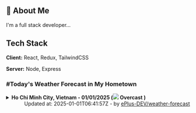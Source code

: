 ## 🚀 About Me
I'm a full stack developer...


## Tech Stack

**Client:** React, Redux, TailwindCSS

**Server:** Node, Express

### #Today's Weather Forecast in My Hometown



<details>
    <summary><b>Ho Chi Minh City, Vietnam - 01/01/2025 (<img src="https://cdn.weatherapi.com/weather/64x64/day/122.png" /> Overcast )</b>
    </summary>

    
<table>
    <tr>
        <th>Hour</th>
        <td>00:00</td><td>01:00</td><td>02:00</td><td>03:00</td><td>04:00</td><td>05:00</td><td>06:00</td><td>07:00</td><td>08:00</td><td>09:00</td><td>10:00</td><td>11:00</td><td>12:00</td><td>13:00</td><td>14:00</td><td>15:00</td><td>16:00</td><td>17:00</td><td>18:00</td><td>19:00</td><td>20:00</td><td>21:00</td><td>22:00</td><td>23:00</td>
    </tr>
    <tr>
        <th>Weather</th>
        <td><img src="https://cdn.weatherapi.com/weather/64x64/night/116.png"></img></td><td><img src="https://cdn.weatherapi.com/weather/64x64/night/116.png"></img></td><td><img src="https://cdn.weatherapi.com/weather/64x64/night/116.png"></img></td><td><img src="https://cdn.weatherapi.com/weather/64x64/night/119.png"></img></td><td><img src="https://cdn.weatherapi.com/weather/64x64/night/122.png"></img></td><td><img src="https://cdn.weatherapi.com/weather/64x64/night/122.png"></img></td><td><img src="https://cdn.weatherapi.com/weather/64x64/night/122.png"></img></td><td><img src="https://cdn.weatherapi.com/weather/64x64/day/122.png"></img></td><td><img src="https://cdn.weatherapi.com/weather/64x64/day/116.png"></img></td><td><img src="https://cdn.weatherapi.com/weather/64x64/day/116.png"></img></td><td><img src="https://cdn.weatherapi.com/weather/64x64/day/116.png"></img></td><td><img src="https://cdn.weatherapi.com/weather/64x64/day/176.png"></img></td><td><img src="https://cdn.weatherapi.com/weather/64x64/day/176.png"></img></td><td><img src="https://cdn.weatherapi.com/weather/64x64/day/113.png"></img></td><td><img src="https://cdn.weatherapi.com/weather/64x64/day/119.png"></img></td><td><img src="https://cdn.weatherapi.com/weather/64x64/day/119.png"></img></td><td><img src="https://cdn.weatherapi.com/weather/64x64/day/122.png"></img></td><td><img src="https://cdn.weatherapi.com/weather/64x64/day/176.png"></img></td><td><img src="https://cdn.weatherapi.com/weather/64x64/night/116.png"></img></td><td><img src="https://cdn.weatherapi.com/weather/64x64/night/116.png"></img></td><td><img src="https://cdn.weatherapi.com/weather/64x64/night/116.png"></img></td><td><img src="https://cdn.weatherapi.com/weather/64x64/night/116.png"></img></td><td><img src="https://cdn.weatherapi.com/weather/64x64/night/116.png"></img></td><td><img src="https://cdn.weatherapi.com/weather/64x64/night/116.png"></img></td>
    </tr>
    <tr>
        <th>Condition</th>
        <td width="200px">Partly Cloudy </td><td width="200px">Partly Cloudy </td><td width="200px">Partly Cloudy </td><td width="200px">Cloudy </td><td width="200px">Overcast </td><td width="200px">Overcast </td><td width="200px">Overcast </td><td width="200px">Overcast </td><td width="200px">Partly Cloudy </td><td width="200px">Partly Cloudy </td><td width="200px">Partly Cloudy </td><td width="200px">Patchy rain nearby</td><td width="200px">Patchy rain nearby</td><td width="200px">Sunny</td><td width="200px">Cloudy </td><td width="200px">Cloudy </td><td width="200px">Overcast </td><td width="200px">Patchy rain nearby</td><td width="200px">Partly Cloudy </td><td width="200px">Partly Cloudy </td><td width="200px">Partly Cloudy </td><td width="200px">Partly Cloudy </td><td width="200px">Partly Cloudy </td><td width="200px">Partly Cloudy </td>
    </tr>
    <tr>
        <th>Temperature</th>
        <td>24.7 °C</td><td>24.5 °C</td><td>24.4 °C</td><td>24.4 °C</td><td>24.3 °C</td><td>24.3 °C</td><td>24.3 °C</td><td>24.4 °C</td><td>25.3 °C</td><td>25.6 °C</td><td>26.4 °C</td><td>27.4 °C</td><td>27.6 °C</td><td>30 °C</td><td>26.5 °C</td><td>26.6 °C</td><td>26.4 °C</td><td>26.1 °C</td><td>25.7 °C</td><td>25.2 °C</td><td>24.9 °C</td><td>24.7 °C</td><td>24.6 °C</td><td>24.4 °C</td>
    </tr>
    <tr>
        <th>Wind</th>
        <td>0.7 kph</td><td>1.8 kph</td><td>1.1 kph</td><td>1.1 kph</td><td>0.7 kph</td><td>1.4 kph</td><td>1.8 kph</td><td>2.5 kph</td><td>2.5 kph</td><td>2.2 kph</td><td>2.2 kph</td><td>1.4 kph</td><td>1.1 kph</td><td>3.6 kph</td><td>3.2 kph</td><td>3.2 kph</td><td>2.9 kph</td><td>2.2 kph</td><td>4 kph</td><td>5.4 kph</td><td>6.1 kph</td><td>5.8 kph</td><td>6.1 kph</td><td>5.4 kph</td>
    </tr>
</table>

</details>

<div align="right">
    Updated at: 2025-01-01T06:41:57Z - by <a target="_blank"
        href="https://github.com/ePlus-DEV/weather-forecast">ePlus-DEV/weather-forecast</a>
</div>